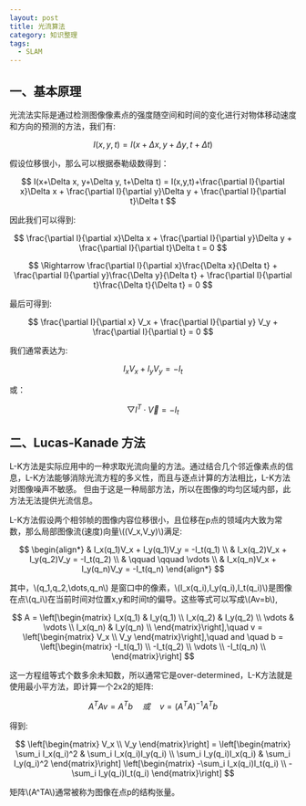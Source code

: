 ```yaml
---
layout: post
title: 光流算法
category: 知识整理
tags: 
  - SLAM
---
```


## 一、基本原理
光流法实际是通过检测图像像素点的强度随空间和时间的变化进行对物体移动速度和方向的预测的方法，我们有:

$$
I(x,y,t) = I(x+\Delta x, y+\Delta y, t+\Delta t)
$$

假设位移很小，那么可以根据泰勒级数得到：

$$
I(x+\Delta x, y+\Delta y, t+\Delta t) = I(x,y,t)+\frac{\partial I}{\partial x}\Delta x + \frac{\partial I}{\partial y}\Delta y + \frac{\partial I}{\partial t}\Delta t
$$

因此我们可以得到:

$$
\frac{\partial I}{\partial x}\Delta x + \frac{\partial I}{\partial y}\Delta y + \frac{\partial I}{\partial t}\Delta t = 0
$$

$$
\Rightarrow \frac{\partial I}{\partial x}\frac{\Delta x}{\Delta t} + \frac{\partial I}{\partial y}\frac{\Delta y}{\Delta t} + \frac{\partial I}{\partial t}\frac{\Delta t}{\Delta t} = 0
$$

最后可得到:

$$
\frac{\partial I}{\partial x} V_x + \frac{\partial I}{\partial y} V_y + \frac{\partial I}{\partial t} = 0
$$

我们通常表达为:

$$
I_x V_x + I_y V_y = -I_t
$$

或：

$$
\bigtriangledown I^T \cdot \vec{V} = -I_t
$$

## 二、Lucas-Kanade 方法
L-K方法是实际应用中的一种求取光流向量的方法。通过结合几个邻近像素点的信息，L-K方法能够消除光流方程的多义性，而且与逐点计算的方法相比，L-K方法对图像噪声不敏感。 但由于这是一种局部方法，所以在图像的均匀区域内部，此方法无法提供光流信息。

L-K方法假设两个相邻帧的图像内容位移很小，且位移在p点的领域内大致为常数，那么局部图像流(速度)向量\\((V_x,V_y)\\)满足:

$$
\begin{align*}
& I_x(q_1)V_x + I_y(q_1)V_y = -I_t(q_1) \\
& I_x(q_2)V_x + I_y(q_2)V_y = -I_t(q_2) \\
& \qquad \qquad \vdots \\
& I_x(q_n)V_x + I_y(q_n)V_y = -I_t(q_n)
\end{align*}
$$

其中，\\(q_1,q_2,\dots,q_n\\) 是窗口中的像素，\\(I_x(q_i),I_y(q_i),I_t(q_i)\\)是图像在点\\(q_i\\)在当前时间对位置x,y和时间t的偏导。这些等式可以写成\\(Av=b\\),

$$
A = \left[\begin{matrix}
I_x(q_1) & I_y(q_1) \\
I_x(q_2) & I_y(q_2) \\
\vdots & \vdots \\
I_x(q_n) & I_y(q_n) \\
\end{matrix}\right],\quad
v = \left[\begin{matrix}
V_x \\ V_y
\end{matrix}\right],\quad
and \quad b = \left[\begin{matrix}
-I_t(q_1) \\
-I_t(q_2) \\
\vdots \\
-I_t(q_n) \\
\end{matrix}\right]
$$

这一方程组等式个数多余未知数，所以通常它是over-determined，L-K方法就是使用最小平方法，即计算一个2x2的矩阵:

$$
A^TAv = A^Tb \quad 或 \quad v = (A^T A)^{-1}A^Tb
$$

得到:

$$
\left[\begin{matrix}
V_x \\ V_y
\end{matrix}\right] = 
\left[\begin{matrix}
\sum_i I_x(q_i)^2 & \sum_i I_x(q_i)I_y(q_i) \\ 
\sum_i I_y(q_i)I_x(q_i) & \sum_i I_y(q_i)^2
\end{matrix}\right]
\left[\begin{matrix}
-\sum_i I_x(q_i)I_t(q_i) \\ -\sum_i I_y(q_i)I_t(q_i)
\end{matrix}\right]
$$

矩阵\\(A^TA\\)通常被称为图像在点p的结构张量。

